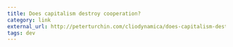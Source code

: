 ```yaml
---
title: Does capitalism destroy cooperation?
category: link
external_url: http://peterturchin.com/cliodynamica/does-capitalism-destroy-cooperation/
tags: dev
---
```

